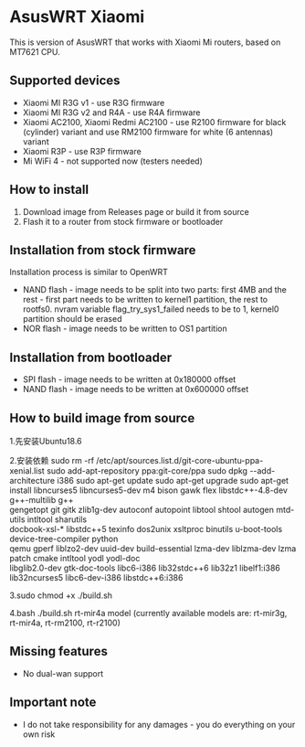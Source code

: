 # AsusWRT Xiaomi
This is version of AsusWRT that works with Xiaomi Mi routers, based on MT7621 CPU.

## Supported devices
- Xiaomi MI R3G v1 - use R3G firmware
- Xiaomi MI R3G v2 and R4A - use R4A firmware
- Xiaomi AC2100, Xiaomi Redmi AC2100 - use R2100 firmware for black (cylinder) variant and use RM2100 firmware for white (6 antennas) variant
- Xiaomi R3P - use R3P firmware
- Mi WiFi 4 - not supported now (testers needed)

## How to install
1. Download image from Releases page or build it from source
2. Flash it to a router from stock firmware or bootloader

## Installation from stock firmware
Installation process is similar to OpenWRT
- NAND flash - image needs to be split into two parts: first 4MB and the rest - first part needs to be written to kernel1 partition, the rest to rootfs0. nvram variable flag_try_sys1_failed needs to be to 1, kernel0 partition should be erased
- NOR flash - image needs to be written to OS1 partition

## Installation from bootloader
- SPI flash - image needs to be written at 0x180000 offset
- NAND flash - image needs to be written at 0x600000 offset

## How to build image from source
1.先安装Ubuntu18.6

2.安装依赖
sudo rm -rf /etc/apt/sources.list.d/git-core-ubuntu-ppa-xenial.list
        sudo add-apt-repository ppa:git-core/ppa
        sudo dpkg --add-architecture i386
        sudo apt-get update
        sudo apt-get upgrade
        sudo apt-get install libncurses5 libncurses5-dev m4 bison gawk flex libstdc++-4.8-dev g++-multilib g++ \
        gengetopt git gitk zlib1g-dev autoconf autopoint libtool shtool autogen mtd-utils intltool sharutils \
        docbook-xsl-* libstdc++5 texinfo dos2unix xsltproc binutils u-boot-tools device-tree-compiler python \
        qemu gperf liblzo2-dev uuid-dev build-essential lzma-dev liblzma-dev lzma patch cmake intltool yodl yodl-doc \
        libglib2.0-dev gtk-doc-tools libc6-i386 lib32stdc++6 lib32z1 libelf1:i386 lib32ncurses5 libc6-dev-i386 libstdc++6:i386
 
 3.sudo chmod +x ./build.sh
 
 4.bash ./build.sh rt-mir4a model (currently available models are: rt-mir3g, rt-mir4a, rt-rm2100, rt-r2100)

## Missing features
- No dual-wan support

## Important note
- I do not take responsibility for any damages - you do everything on your own risk
